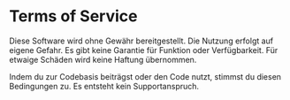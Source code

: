 # Terms of Service

Diese Software wird ohne Gewähr bereitgestellt. Die Nutzung erfolgt auf eigene Gefahr. Es gibt keine Garantie für Funktion oder Verfügbarkeit. Für etwaige Schäden wird keine Haftung übernommen.

Indem du zur Codebasis beiträgst oder den Code nutzt, stimmst du diesen Bedingungen zu. Es entsteht kein Supportanspruch.

